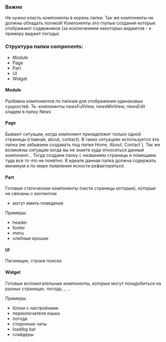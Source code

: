 ### Важно
Не нужно класть компоненты в корень папки. 
Так же компоненты не должны обладать логикой!
Компоненты это глупые создания которые отображают содержимое 
(за исключением некоторых виджетов - к примеру виджет погоды)

### Структура папки components:
- Module
- Page
- Part
- UI
- Widget


#### Module
Разбивка компонентов по папкам для отображения одинаковых сущностей.
Те. компоненты newsFullView, newsMinView, newsEdit кладем в папку News

#### Page
Бывают ситуации, когда компонент принадлежит только одной страницы (главная, about, contact).
В таких ситуациях используется эта папка (не забываем создавать под папки Home, About, Contact ).
Так же возможны ситуации когда вы не знаете куда относиться данный компонент...
Тогда создаем папку с названием страницы и помещаем туда все то что не понятно.
В идеале данная папка должна содержать минимум и по мере появления ясности рефакториться.


#### Part
Готовые статические компоненты (части страницы которые), которые не связаны с контентом
- могут иметь поведение

Примеры:
- header
- footer
- menu
- хлебные крошки


#### UI
Пагинация, строки поиска

#### Widget
Готовые вспомогательные компоненты, которые могут понадобиться на разных страницах.
 погода, , ...

Примеры:
- блоки с настройками
- переключатели языка
- погода
- сторонние чаты
- loadibg bar
- слайдеры

